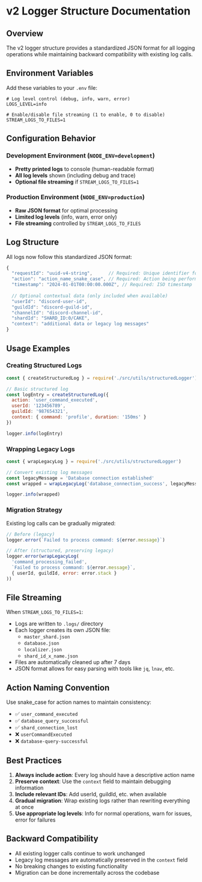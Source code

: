 # v2 Logger Structure Documentation

## Overview

The v2 logger structure provides a standardized JSON format for all logging operations while maintaining backward compatibility with existing log calls.

## Environment Variables

Add these variables to your `.env` file:

```env
# Log level control (debug, info, warn, error)
LOGS_LEVEL=info

# Enable/disable file streaming (1 to enable, 0 to disable)
STREAM_LOGS_TO_FILES=1
```

## Configuration Behavior

### Development Environment (`NODE_ENV=development`)
- **Pretty printed logs** to console (human-readable format)
- **All log levels** shown (including debug and trace)
- **Optional file streaming** if `STREAM_LOGS_TO_FILES=1`

### Production Environment (`NODE_ENV=production`)
- **Raw JSON format** for optimal processing
- **Limited log levels** (info, warn, error only)
- **File streaming** controlled by `STREAM_LOGS_TO_FILES`

## Log Structure

All logs now follow this standardized JSON format:

```javascript
{
  "requestId": "uuid-v4-string",      // Required: Unique identifier for this log entry
  "action": "action_name_snake_case", // Required: Action being performed
  "timestamp": "2024-01-01T00:00:00.000Z", // Required: ISO timestamp
  
  // Optional contextual data (only included when available)
  "userId": "discord-user-id",
  "guildId": "discord-guild-id", 
  "channelId": "discord-channel-id",
  "shardId": "SHARD_ID:0/CAKE",
  "context": "additional data or legacy log messages"
}
```

## Usage Examples

### Creating Structured Logs

```javascript
const { createStructuredLog } = require('./src/utils/structuredLogger')

// Basic structured log
const logEntry = createStructuredLog({
  action: 'user_command_executed',
  userId: '123456789',
  guildId: '987654321',
  context: { command: 'profile', duration: '150ms' }
})

logger.info(logEntry)
```

### Wrapping Legacy Logs

```javascript
const { wrapLegacyLog } = require('./src/utils/structuredLogger')

// Convert existing log messages
const legacyMessage = 'Database connection established'
const wrapped = wrapLegacyLog('database_connection_success', legacyMessage)

logger.info(wrapped)
```

### Migration Strategy

Existing log calls can be gradually migrated:

```javascript
// Before (legacy)
logger.error(`Failed to process command: ${error.message}`)

// After (structured, preserving legacy)
logger.error(wrapLegacyLog(
  'command_processing_failed', 
  `Failed to process command: ${error.message}`,
  { userId, guildId, error: error.stack }
))
```

## File Streaming

When `STREAM_LOGS_TO_FILES=1`:

- Logs are written to `.logs/` directory
- Each logger creates its own JSON file:
  - `master_shard.json`
  - `database.json` 
  - `localizer.json`
  - `shard_id_x_name.json`
- Files are automatically cleaned up after 7 days
- JSON format allows for easy parsing with tools like `jq`, `lnav`, etc.

## Action Naming Convention

Use snake_case for action names to maintain consistency:

- ✅ `user_command_executed`
- ✅ `database_query_successful`
- ✅ `shard_connection_lost`
- ❌ `userCommandExecuted`
- ❌ `database-query-successful`

## Best Practices

1. **Always include action**: Every log should have a descriptive action name
2. **Preserve context**: Use the `context` field to maintain debugging information
3. **Include relevant IDs**: Add userId, guildId, etc. when available
4. **Gradual migration**: Wrap existing logs rather than rewriting everything at once
5. **Use appropriate log levels**: Info for normal operations, warn for issues, error for failures

## Backward Compatibility

- All existing logger calls continue to work unchanged
- Legacy log messages are automatically preserved in the `context` field
- No breaking changes to existing functionality
- Migration can be done incrementally across the codebase